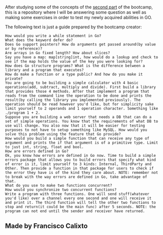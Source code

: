 After studying some of the concepts of the [second part](https://github.com/josnelihurt/golang-bootcamp/wiki/Part-2:-Language-basics#project-2-db-in-memory-cli-application) of the bootcamp, this is a repository where I will be answering some question as well as making some exercises in order to test my newly acquired abilities in GO.

The following text is just a guide prepared by the bootcamp creator:

    How would you write a while statement in Go?
    What does the keyword defer do?
    Does Go support pointers? How do arguments get passed around(by value or by reference)?
    Are arrays in Go fixed length? How about slices?
    Say you have a map: map[string]int, how would do a lookup and check to see if the map holds the value of the key you were looking for?
    How does Go structure programs? What is the difference between a library and a program that executes?
    How do make a function or a type public? And how do you make it private?
    You are going to be building a simple calculator with 4 basic operations(add, subtract, multiply and divide). First build a library that provides those 4 methods. After that implement a program that reads from the command line the operation to be done and prints the result(by calling the library you implemented previously). The operation should be read however you'd like, but for simplicity sake limit yourself to 2 operands and 1 operation character. Something like ./program 1 + 2.
    Suppose you are building a web server that needs a DB that can do a set of simple operations. You know that the requirements of what DB to use will change. You also now that it will be easier for testing purposes to not have to setup something like MySQL. How would you solve this problem using the feature that Go provide?
    How would you build a simple function that can receive any type of argument and prints the if that argument is of a primitive type. Limit to just int, string, float and bool.
    How are errors defined in Go?
    Ok, you know how errors are defined in Go now. Time to build a simple errors package that allows you to build errors that specify what kind of error is it, limit yourself to 3 kinds: Internal, ThirdParty and Other. Then provide a function in that package for users to check if the error they have is of the kind they care about. NOTE: remember not to break with the way errors are defined in Go, take advantage of that.
    What do you use to make two functions concurrent?
    How would you synchronize two concurrent functions?
    Write a program with three functions. One will send stuff(whatever you'd like) over a channel every one second and one will receive it and print it. The third function will tell the other two functions to stop and return(it could be the main func) after 5 seconds. NOTE: the program can not end until the sender and receiver have returned.

## Made by Francisco Calixto
